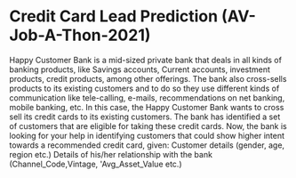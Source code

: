 
# Credit Card Lead Prediction (AV-Job-A-Thon-2021)

Happy Customer Bank is a mid-sized private bank that deals in all kinds of banking products, like Savings accounts, Current accounts, investment products, credit products, among other offerings. The bank also cross-sells products to its existing customers and to do so they use different kinds of communication like tele-calling, e-mails, recommendations on net banking, mobile banking, etc. In this case, the Happy Customer Bank wants to cross sell its credit cards to its existing customers. The bank has identified a set of customers that are eligible for taking these credit cards. Now, the bank is looking for your help in identifying customers that could show higher intent towards a recommended credit card, given: Customer details (gender, age, region etc.) Details of his/her relationship with the bank (Channel_Code,Vintage, 'Avg_Asset_Value etc.)

